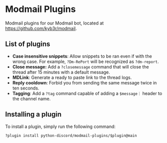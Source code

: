 # Modmail Plugins
Modmail plugins for our Modmail bot, located at https://github.com/kyb3r/modmail.

## List of plugins
- **Case insensitive snippets**: Allow snippets to be ran even if with the wrong case. For example, `?Dm-RePort` will be recognized as `?dm-report`.
- **Close message:** Add a `?closemessage` command that will close the thread after 15 minutes with a default message.
- **MDLink**: Generate a ready to paste link to the thread logs.
- **Reply cooldown**: Forbid you from sending the same message twice in ten seconds.
- **Tagging**: Add a `?tag` command capable of adding a `$message｜` header to the channel name.

## Installing a plugin
To install a plugin, simply run the following command:
```
?plugin install python-discord/modmail-plugins/$plugin@main
```
